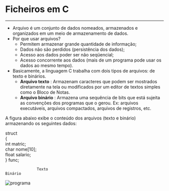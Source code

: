 # Ficheiros em C
---
+ Arquivo é um conjunto de dados nomeados, armazenados e organizados em um meio de armazenamento de dados. 
+ Por que usar arquivos?
    + Permitem armazenar grande quantidade de informação;
    + Dados não são perdidos (persistência dos dados);
    + Acesso aos dados poder ser não seqüencial;
    + Acesso concorrente aos dados (mais de um programa pode usar os dados ao mesmo tempo).
+ Basicamente, a linguagem C trabalha com dois tipos de arquivos: de texto e binários.
    + <b>Arquivo texto</b> : Armazenam caracteres que podem ser mostrados diretamente na tela ou modificados por um editor de textos simples como o Bloco de Notas. 
    + <b>Arquivo binário</b> : Armazena uma sequência de bits que está sujeita as convenções dos programas que o gerou. Ex: arquivos executáveis, arquivos compactados, arquivos de registros, etc.</br>
 

 A figura abaixo exibe o conteúdo dos arquivos (texto e binário) armazenando os seguintes dados: <br>

 struct <br/>
  {<br/>
       int matric; <br/>
       char nome[10]; <br/>
       float salario; <br/>
  } func; <br/>
  
                  Texto                                                                     Binário
 ![programa](/markdowns/arquivo.png)                                       
 
   
